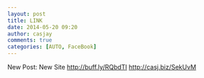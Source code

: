 ```yaml
---
layout: post
title: LINK
date: 2014-05-20 09:20
author: casjay
comments: true
categories: [AUTO, FaceBook]
---
```


New Post: New Site <http://buff.ly/RQbdTI> <http://casj.biz/SekUvM>  
